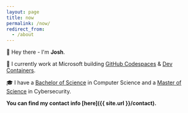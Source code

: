 ```yaml
---
layout: page
title: now
permalink: /now/
redirect_from:
  - /about
---
```


👋 Hey there - I'm **Josh**. 

📍 I currently work at Microsoft building [GitHub Codespaces](https://github.com/features/codespaces) & [Dev Containers](https://containers.dev).

🎓 I have a [Bachelor of Science](https://ccs.neu.edu/home/joshua) in Computer Science and a [Master of Science](https://pages.jh.edu/jspice10/) in Cybersecurity.

**You can find my contact info [here]({{ site.url }}/contact).**
